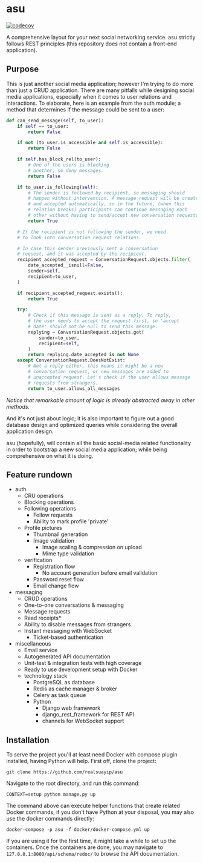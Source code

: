 # asu

[![codecov](https://codecov.io/github/realsuayip/asu/branch/main/graph/badge.svg?token=A0BJ9TINW1)](https://codecov.io/github/realsuayip/asu)

A comprehensive layout for your next social networking service. asu strictly
follows REST principles (this repository does not contain a front-end
application).

## Purpose

This is just another social media application; however I'm trying to do more
than just a CRUD application. There are many pitfalls while designing social
media applications, especially when it comes to user relations and interactions.
To elaborate, here is an example from the auth module; a method that determines
if the message could be sent to a user:

````python
def can_send_message(self, to_user):
    if self == to_user:
        return False

    if not (to_user.is_accessible and self.is_accessible):
        return False

    if self.has_block_rel(to_user):
        # One of the users is blocking
        # another, so deny messages.
        return False

    if to_user.is_following(self):
        # The sender is followed by recipient, so messaging should
        # happen without intervention. A message request will be created
        # and accepted automatically, so in the future, (when this
        # relation breaks) participants can continue messaging each
        # other without having to send/accept new conversation requests.
        return True

    # If the recipient is not following the sender, we need
    # to look into conversation request relations.

    # In case this sender previously sent a conversation
    # request, and it was accepted by the recipient.
    recipient_accepted_request = ConversationRequest.objects.filter(
        date_accepted__isnull=False,
        sender=self,
        recipient=to_user,
    )

    if recipient_accepted_request.exists():
        return True

    try:
        # Check if this message is sent as a reply. To reply,
        # the user needs to accept the request first, so 'accept
        # date' should not be null to send this message.
        replying = ConversationRequest.objects.get(
            sender=to_user,
            recipient=self,
        )
        return replying.date_accepted is not None
    except ConversationRequest.DoesNotExist:
        # Not a reply either, this means it might be a new
        # conversation request, or new messages are added to
        # unaccepted request. Let's check if the user allows message
        # requests from strangers.
        return to_user.allows_all_messages
````

*Notice that remarkable amount of logic is already abstracted
away in other methods.*

And it's not just about logic; it is also important to figure out a good
database design and optimized queries while considering the overall
application design.

asu (hopefully), will contain all the basic social-media related functionality
in order to bootstrap a new social media application; while being comprehensive
on
what it is doing.

## Feature rundown

* auth
    * CRU operations
    * Blocking operations
    * Following operations
      * Follow requests
      * Ability to mark profile 'private'
    * Profile pictures
      * Thumbnail generation
      * Image validation
          * Image scaling & compression on upload
          * Mime type validation
    * verification
        * Registration flow
          * No account generation before email validation
        * Password reset flow
        * Email change flow
* messaging
    * CRUD operations
    * One-to-one conversations & messaging
    * Message requests
    * Read receipts*
    * Ability to disable messages from strangers
    * Instant messaging with WebSocket
      *  Ticket-based authentication
* miscellaneous
  * Email service
  * Autogenerated API documentation
  * Unit-test & integration tests with high coverage
  * Ready to use development setup with Docker
  * technology stack
    * PostgreSQL as database
    * Redis as cache manager & broker
    * Celery as task queue
    * Python
      * Django web framework
      * django_rest_framework for REST API
      * channels for WebSocket support

## Installation

To serve the project you'll at least need Docker with compose plugin
installed, having Python will help. First off, clone the project:

```shell
git clone https://github.com/realsuayip/asu
```

Navigate to the root directory, and run this command:

````shell
CONTEXT=setup python manage.py up
````

The command above can execute helper functions that create related Docker
commands, if you don't have Python at your disposal, you may also use the
docker commands directly:

````shell
docker-compose -p asu -f docker/docker-compose.yml up
````

If you are using it for the first time, it might take a while to set up the
containers. Once the containers are done, you may navigate to
`127.0.0.1:8000/api/schema/redoc/` to browse the API documentation.
